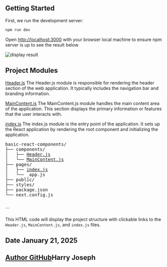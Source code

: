 

## Getting Started

First, we run the development server:

```bash
npm run dev

```

Open [http://localhost:3000](http://localhost:3000) with your browser local machine to ensure npm server is up to see the result below

<!--##[display result](https://github.com/hjoseph777/basic-react-components/blob/master/src/Lab2Picture.png) -->

![display result](.src/Lab2Picture.png)





## Project Modules




[Header.js](https://github.com/hjoseph777/basic-react-components/blob/master/src/components/MainContent.js)
The Header.js module is responsible for rendering the header section of the web application. It typically includes the navigation bar and branding information.

[MainContent.js](https://github.com/hjoseph777/basic-react-components/blob/master/src/components/MainContent.js)
The MainContent.js module handles the main content area of the application. This section displays the primary information or features that the user interacts with.

[index.js](https://github.com/hjoseph777/basic-react-components/blob/master/src/pages/index.js)
The index.js module is the entry point of the application. It sets up the React application by rendering the root component and initializing the application.


<!DOCTYPE html>
<html lang="en">
<head>
    <meta charset="UTF-8">
    <meta name="viewport" content="width=device-width, initial-scale=1.0">
    <title>Project Structure</title>
</head>
<body>
    <pre>
basic-react-components/
├── components/
│   ├── <a href="https://github.com/hjoseph777/basic-react-components/blob/master/src/components/Header.js">Header.js</a>
│   └── <a href="https://github.com/hjoseph777/basic-react-components/blob/master/src/components/MainContent.js">MainContent.js</a>
├── pages/
│   ├── <a href="https://github.com/hjoseph777/basic-react-components/blob/master/src/pages/index.js">index.js</a>
│   └── _app.js
├── public/
├── styles/
├── package.json
└── next.config.js
    </pre>
</body>
</html>
```

This HTML code will display the project structure with clickable links to the `Header.js`, `MainContent.js`, and `index.js` files.



## Date January 21, 2025
## [Author GitHub](https://github.com/hjoseph777)Harry Joseph
